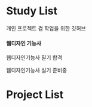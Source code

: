 # Study List
개인 프로젝트 겸 학업을 위한 깃허브

<h4>웹디자인 기능사</h4>
<p>웹디자인기능사 필기 합격</p>
<p>웹디자인기능사 실기 준비중</p>


# Project List
